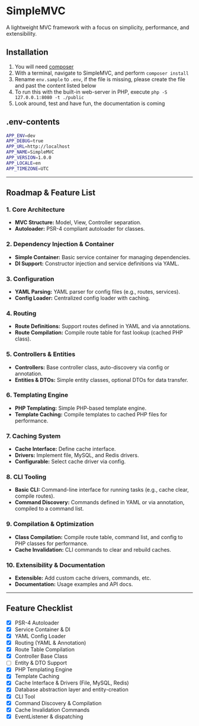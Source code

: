 # SimpleMVC

A lightweight MVC framework with a focus on simplicity, performance, and extensibility.

## Installation

1. You will need [composer](https://getcomposer.org/)
2. With a terminal, navigate to SimpleMVC, and perform `composer install`
3. Rename `env.sample` to `.env`, if the file is missing, please create the file and past the content listed below
3. To run this with the built-in web-server in PHP, execute `php -S 127.0.0.1:8080 -t ./public`
4. Look around, test and have fun, the documentation is coming

## .env-contents
```bash
APP_ENV=dev
APP_DEBUG=true
APP_URL=http://localhost
APP_NAME=SimpleMVC
APP_VERSION=1.0.0
APP_LOCALE=en
APP_TIMEZONE=UTC
```

---

## Roadmap & Feature List

### 1. Core Architecture
- **MVC Structure:** Model, View, Controller separation.
- **Autoloader:** PSR-4 compliant autoloader for classes.

### 2. Dependency Injection & Container
- **Simple Container:** Basic service container for managing dependencies.
- **DI Support:** Constructor injection and service definitions via YAML.

### 3. Configuration
- **YAML Parsing:** YAML parser for config files (e.g., routes, services).
- **Config Loader:** Centralized config loader with caching.

### 4. Routing
- **Route Definitions:** Support routes defined in YAML and via annotations.
- **Route Compilation:** Compile route table for fast lookup (cached PHP class).

### 5. Controllers & Entities
- **Controllers:** Base controller class, auto-discovery via config or annotation.
- **Entities & DTOs:** Simple entity classes, optional DTOs for data transfer.

### 6. Templating Engine
- **PHP Templating:** Simple PHP-based template engine.
- **Template Caching:** Compile templates to cached PHP files for performance.

### 7. Caching System
- **Cache Interface:** Define cache interface.
- **Drivers:** Implement file, MySQL, and Redis drivers.
- **Configurable:** Select cache driver via config.

### 8. CLI Tooling
- **Basic CLI:** Command-line interface for running tasks (e.g., cache clear, compile routes).
- **Command Discovery:** Commands defined in YAML or via annotation, compiled to a command list.

### 9. Compilation & Optimization
- **Class Compilation:** Compile route table, command list, and config to PHP classes for performance.
- **Cache Invalidation:** CLI commands to clear and rebuild caches.

### 10. Extensibility & Documentation
- **Extensible:** Add custom cache drivers, commands, etc.
- **Documentation:** Usage examples and API docs.

---

## Feature Checklist

- [X] PSR-4 Autoloader
- [X] Service Container & DI
- [X] YAML Config Loader
- [X] Routing (YAML & Annotation)
- [X] Route Table Compilation
- [X] Controller Base Class
- [ ] Entity & DTO Support
- [X] PHP Templating Engine
- [X] Template Caching
- [X] Cache Interface & Drivers (File, MySQL, Redis)
- [X] Database abstraction layer and entity-creation
- [X] CLI Tool
- [X] Command Discovery & Compilation
- [X] Cache Invalidation Commands
- [X] EventListener & dispatching
